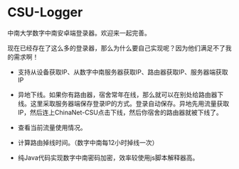 # CSU-Logger
中南大学数字中南安卓端登录器。欢迎来一起完善。

现在已经存在了这么多的登录器，那么为什么要自己实现呢？因为他们满足不了我的需求啊！

* 支持从设备获取IP、从数字中南服务器获取IP、路由器获取IP、服务器端获取IP

* 异地下线。如果你有路由器，宿舍常年在线，那么就可以在别处给路由器下线。这里采取服务器端保存登录IP的方式。登录自动保存。异地先用流量获取IP，然后连上ChinaNet-CSU点击下线，然后你宿舍的路由器就被下线了。

* 查看当前流量使用情况。

* 计算路由掉线时间。（数字中南每12小时掉线一次）

* 纯Java代码实现数字中南密码加密，效率较使用js脚本解释器高。
